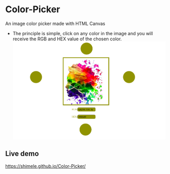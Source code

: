 # Color-Picker
An image color picker made with HTML Canvas
- The principle is simple, click on any color in the image and you will receive the RGB and HEX value of the chosen color.
![alt text](https://github.com/Shimele/Color-Picker/blob/master/color-picker.png)

## Live demo

https://shimele.github.io/Color-Picker/
